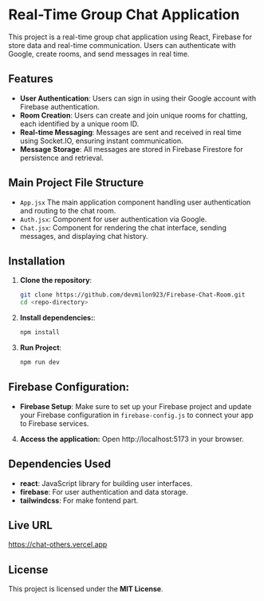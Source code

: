 # Real-Time Group Chat Application

This project is a real-time group chat application using React, Firebase for store data and real-time communication. Users can authenticate with Google, create rooms, and send messages in real time.

## Features

- **User Authentication**: Users can sign in using their Google account with Firebase authentication.
- **Room Creation**: Users can create and join unique rooms for chatting, each identified by a unique room ID.
- **Real-time Messaging**: Messages are sent and received in real time using Socket.IO, ensuring instant communication.
- **Message Storage**: All messages are stored in Firebase Firestore for persistence and retrieval.

## Main Project File Structure

- `App.jsx` The main application component handling user authentication and routing to the chat room.
- `Auth.jsx`: Component for user authentication via Google.
- `Chat.jsx`: Component for rendering the chat interface, sending messages, and displaying chat history.

## Installation

1. **Clone the repository**:

   ```bash
   git clone https://github.com/devmilon923/Firebase-Chat-Room.git
   cd <repo-directory>

   ```

2. **Install dependencies:**:

   ```bash
   npm install

   ```

3. **Run Project**:

   ```bash
   npm run dev
   ```

## Firebase Configuration:

- **Firebase Setup**: Make sure to set up your Firebase project and update your Firebase configuration in `firebase-config.js` to connect your app to Firebase services.

4. **Access the application:** Open http://localhost:5173 in your browser.

## Dependencies Used

- **react**: JavaScript library for building user interfaces.
- **firebase**: For user authentication and data storage.
- **tailwindcss**: For make fontend part.

## Live URL

https://chat-others.vercel.app

## License

This project is licensed under the **MIT License**.
